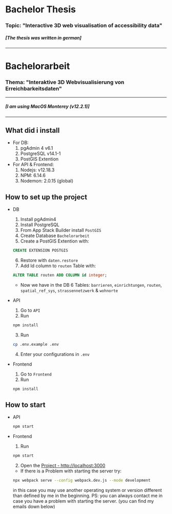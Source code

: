 # Bachelor Thesis
### Topic: "Interactive 3D web visualisation of accessibility data"
##### [The thesis was written in german]
-----
# Bachelorarbeit
### Thema: "Interaktive 3D Webvisualisierung von Erreichbarkeitsdaten"
-----
##### [I am using MacOS Monterey (v12.2.1)]
-----
## What did i install 
- For DB:
    1) pgAdmin 4 v6.1
    2) PostgreSQL v14.1-1
    3) PostGIS Extention
- For API & Frontend:
    1) Nodejs: v12.18.3
    2) NPM: 6.14.6 
    3) Nodemon: 2.0.15 (global)

## How to set up the project
- DB
    1) Install pgAdmin4
    2) Install PostgreSQL
    3) From App Stack Builder install `PostGIS`
    4) Create Database `Bachelorarbeit`
    5) Create a PostGIS Extention with:
    ```sql
    CREATE EXTENSION POSTGIS
    ```
    6) Restore with `daten.restore`
    7) Add Id column to `routen` Table with:
    ```sql
    ALTER TABLE routen ADD COLUMN id integer;
    ````
    * Now we have in the DB 6 Tables: `barrieren`, `einrichtungen`, `routen`, `spatial_ref_sys`, `strassennetzwerk` & `wohnorte`

- API
    1) Go to `API`
    2) Run 
    ```sh
    npm install
    ```
    3) Run 
    ```sh
    cp .env.example .env
    ```
    4) Enter your configurations in `.env`

- Frontend
    1) Go to `Frontend`
    2) Run
    ```sh
    npm install
    ```


## How to start
- API
    ```sh
    npm start
    ```

- Frontend
    1) Run
    ```sh
    npm start
    ```
    2) Open the [Project - http://localhost:3000](http://localhost:3000/)
        
    * If there is a Problem with starting the server try:
    ```sh
    npx webpack serve --config webpack.dev.js --mode development
    ```
    in this case you may use another operating system or version different than defined by me in the beginning.
    PS: you can always contact me in case you have a problem with starting the server. (you can find my emails down below)